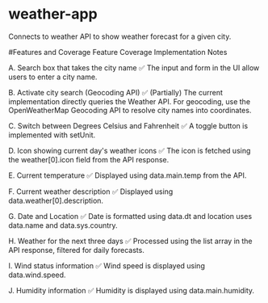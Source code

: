 # weather-app
Connects to weather API to show weather forecast for a given city.

#Features and Coverage
Feature	Coverage	Implementation Notes

A. Search box that takes the city name	✅	The input and form in the UI allow users to enter a city name.

B. Activate city search (Geocoding API)	✅ (Partially)	The current implementation directly queries the Weather API. For geocoding, use the OpenWeatherMap Geocoding API to resolve city names into coordinates.

C. Switch between Degrees Celsius and Fahrenheit	✅	A toggle button is implemented with setUnit.

D. Icon showing current day's weather icons	✅	The icon is fetched using the weather[0].icon field from the API response.

E. Current temperature	✅	Displayed using data.main.temp from the API.

F. Current weather description	✅	Displayed using data.weather[0].description.

G. Date and Location	✅	Date is formatted using data.dt and location uses data.name and data.sys.country.

H. Weather for the next three days	✅	Processed using the list array in the API response, filtered for daily forecasts.

I. Wind status information	✅	Wind speed is displayed using data.wind.speed.

J. Humidity information	✅	Humidity is displayed using data.main.humidity.
